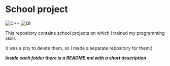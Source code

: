 # School project

![C++](https://img.shields.io/badge/c++-%2300599C.svg?style=for-the-badge&logo=c%2B%2B&logoColor=white)
![Qt](https://img.shields.io/badge/Qt-%23217346.svg?style=for-the-badge&logo=Qt&logoColor=white)

This repository contains school projects on which I trained my programming skills

It was a pity to delete them, so I made a separate repository for them:)

***Inside each folder there is a README.md with a short description***